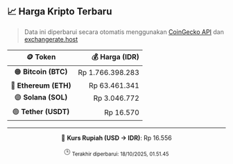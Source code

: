 

<!-- HARGA_KRIPTO -->
## 📈 Harga Kripto Terbaru

> Data ini diperbarui secara otomatis menggunakan [CoinGecko API](https://www.coingecko.com/) dan [exchangerate.host](https://exchangerate.host/)

<div align="center">

| 🪙 Token | 💰 Harga (IDR) |
|:------:|---------------:|
| 🟠 **Bitcoin (BTC)**   | Rp 1.766.398.283 |
| 🔵 **Ethereum (ETH)**  | Rp 63.461.341 |
| 🟣 **Solana (SOL)**    | Rp 3.046.772 |
| 🟢 **Tether (USDT)**   | Rp 16.570 |

---

💱 **Kurs Rupiah (USD → IDR)**: Rp 16.556

🕒 <sub>Terakhir diperbarui: 18/10/2025, 01.51.45</sub>

</div>
<!-- /HARGA_KRIPTO -->